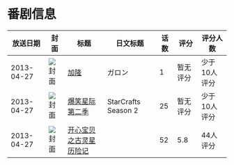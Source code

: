 # 番剧信息

|放送日期|封面|标题|日文标题|话数|评分|评分人数|
|---|---|---|---|---|---|---|
|2013-04-27|![封面](https://lain.bgm.tv/pic/cover/c/72/75/71735_775SZ.jpg)|[加隆](https://bangumi.tv/subject/71735)|ガロン|1|暂无评分|少于10人评分|
|2013-04-27|![封面](https://lain.bgm.tv/pic/cover/c/77/80/230898_fBn1N.jpg)|[爆笑星际 第二季](https://bangumi.tv/subject/230898)|StarCrafts Season 2|25|暂无评分|少于10人评分|
|2013-04-27|![封面](https://lain.bgm.tv/pic/cover/c/f1/bd/320417_KQ5F2.jpg)|[开心宝贝之古灵星历险记](https://bangumi.tv/subject/320417)||52|5.8|44人评分|
